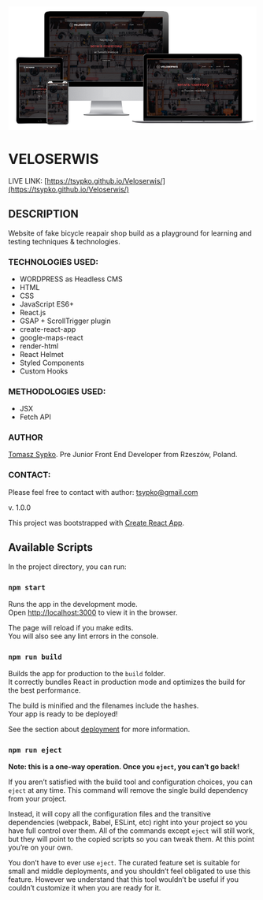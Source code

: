 ![Mockup](https://raw.githubusercontent.com/TSypko/Veloserwis/master/mockup.png)

# VELOSERWIS
LIVE LINK: [https://tsypko.github.io/Veloserwis/](https://tsypko.github.io/Veloserwis/)


## DESCRIPTION

Website of fake bicycle reapair shop build as a playground for learning and testing techniques & technologies. 

### TECHNOLOGIES USED:

- WORDPRESS as Headless CMS
- HTML
- CSS
- JavaScript ES6+
- React.js
- GSAP + ScrollTrigger plugin
- create-react-app
- google-maps-react
- render-html
- React Helmet
- Styled Components
- Custom Hooks

### METHODOLOGIES USED:

- JSX
- Fetch API

### AUTHOR
[Tomasz Sypko](https://tsypko.github.io/homepage/). Pre Junior Front End Developer from Rzeszów, Poland. 
### CONTACT:
Please feel free to contact with author: [tsypko@gmail.com](tsypko@gmail.com)


v. 1.0.0


This project was bootstrapped with [Create React App](https://github.com/facebook/create-react-app).

## Available Scripts

In the project directory, you can run:

### `npm start`

Runs the app in the development mode.<br />
Open [http://localhost:3000](http://localhost:3000) to view it in the browser.

The page will reload if you make edits.<br />
You will also see any lint errors in the console.

### `npm run build`

Builds the app for production to the `build` folder.<br />
It correctly bundles React in production mode and optimizes the build for the best performance.

The build is minified and the filenames include the hashes.<br />
Your app is ready to be deployed!

See the section about [deployment](https://facebook.github.io/create-react-app/docs/deployment) for more information.

### `npm run eject`

**Note: this is a one-way operation. Once you `eject`, you can’t go back!**

If you aren’t satisfied with the build tool and configuration choices, you can `eject` at any time. This command will remove the single build dependency from your project.

Instead, it will copy all the configuration files and the transitive dependencies (webpack, Babel, ESLint, etc) right into your project so you have full control over them. All of the commands except `eject` will still work, but they will point to the copied scripts so you can tweak them. At this point you’re on your own.

You don’t have to ever use `eject`. The curated feature set is suitable for small and middle deployments, and you shouldn’t feel obligated to use this feature. However we understand that this tool wouldn’t be useful if you couldn’t customize it when you are ready for it.